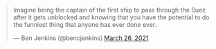 <blockquote class="twitter-tweet"><p lang="en" dir="ltr">Imagine being the captain of the first ship to pass through the Suez after it gets unblocked and knowing that you have the potential to do the funniest thing that anyone has ever done ever.</p>&mdash; Ben Jenkins (@bencjenkins) <a href="https://twitter.com/bencjenkins/status/1375575310461063168?ref_src=twsrc%5Etfw">March 26, 2021</a></blockquote> <script async src="https://platform.twitter.com/widgets.js" charset="utf-8"></script>
